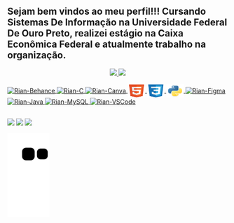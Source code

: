 ## Sejam bem vindos ao meu perfil!!! Cursando Sistemas De Informação na Universidade Federal De Ouro Preto, realizei estágio na Caixa Econômica Federal e atualmente trabalho na organização.
<div align="center">
  <a href="https://github.com/riguedes">
  <img height="180em" src="https://github-readme-stats.vercel.app/api?username=riguedes&show_icons=true&theme=darcula&include_all_commits=true&count_private=true"/>
  <img height="180em" src="https://github-readme-stats.vercel.app/api/top-langs/?username=riguedes&layout=compact&langs_count=7&theme=darcula"/>
</div>
<div style="display: inline_block"><br>
  <img align="center" alt="Rian-Behance" height="50" width="60" src="https://cdn.jsdelivr.net/gh/devicons/devicon/icons/behance/behance-original-wordmark.svg" >       
  <img align="center" alt="Rian-C" height="30" width="40" src="https://cdn.jsdelivr.net/gh/devicons/devicon/icons/c/c-original.svg" />          
  <img align="center" alt="Rian-Canva" height="30" width="40" src="https://cdn.jsdelivr.net/gh/devicons/devicon/icons/canva/canva-original.svg" />
  <img align="center" alt="Rian-HTML" height="30" width="40" src="https://raw.githubusercontent.com/devicons/devicon/master/icons/html5/html5-original.svg">
  <img align="center" alt="Rian-CSS" height="30" width="40" src="https://raw.githubusercontent.com/devicons/devicon/master/icons/css3/css3-original.svg">
  <img align="center" alt="Rian-Python" height="30" width="40" src="https://raw.githubusercontent.com/devicons/devicon/master/icons/python/python-original.svg">
  <img align="center" alt="Rian-Figma" height="30" width="40" src="https://cdn.jsdelivr.net/gh/devicons/devicon/icons/figma/figma-original.svg" />
  <img align="center" alt="Rian-Java" height="40" width="50" src="https://cdn.jsdelivr.net/gh/devicons/devicon/icons/java/java-original-wordmark.svg" />  
  <img align="center" alt="Rian-MySQL" height="50" width="60" src="https://cdn.jsdelivr.net/gh/devicons/devicon/icons/mysql/mysql-original-wordmark.svg" />
  <img align="center" alt="Rian-VSCode" height="30" width="40" src="https://cdn.jsdelivr.net/gh/devicons/devicon/icons/vscode/vscode-original.svg" />
          
          
</div>
  
  ##
 
<div> 
  <a href="https://instagram.com/riguedes" target="_blank"><img src="https://img.shields.io/badge/-Instagram-%23E4405F?style=for-the-badge&logo=instagram&logoColor=white" target="_blank"></a>
  <a href = "mailto:ryannguedes1709@gmail.com"><img src="https://img.shields.io/badge/-Gmail-%23333?style=for-the-badge&logo=gmail&logoColor=white" target="_blank"></a>
  <a href="https://www.linkedin.com/in/rian-lucas-dias-guedes" target="_blank"><img src="https://img.shields.io/badge/-LinkedIn-%230077B5?style=for-the-badge&logo=linkedin&logoColor=white" target="_blank"></a> 
 
  ![Snake animation](https://github.com/rafaballerini/rafaballerini/blob/output/github-contribution-grid-snake.svg)
 
</div>
